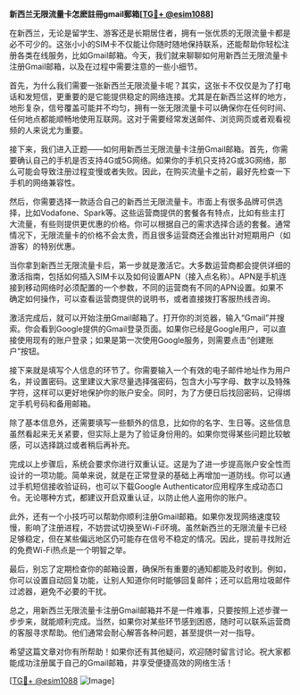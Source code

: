 **新西兰无限流量卡怎麽註冊gmail郵箱[[TG💪+ @esim1088](https://t.me/s/esim1088)]**

在新西兰，无论是留学生、游客还是长期居住者，拥有一张优质的无限流量卡都是必不可少的。这张小小的SIM卡不仅能让你随时随地保持联系，还能帮助你轻松注册各类在线服务，比如Gmail邮箱。今天，我们就来聊聊如何用新西兰无限流量卡注册Gmail邮箱，以及在过程中需要注意的一些小细节。

首先，为什么我们需要一张新西兰无限流量卡呢？其实，这张卡不仅仅是为了打电话和发短信，更重要的是它能提供稳定的网络连接。尤其是在新西兰这样的地方，地形复杂，信号覆盖可能并不均匀，拥有一张无限流量卡可以确保你在任何时间、任何地点都能顺畅地使用互联网。这对于需要经常发送邮件、浏览网页或者观看视频的人来说尤为重要。

接下来，我们进入正题——如何用新西兰无限流量卡注册Gmail邮箱。首先，你需要确认自己的手机是否支持4G或5G网络。如果你的手机只支持2G或3G网络，那么可能会导致注册过程变慢或者失败。因此，在购买流量卡之前，最好先检查一下手机的网络兼容性。

然后，你需要选择一款适合自己的新西兰无限流量卡。市面上有很多品牌可供选择，比如Vodafone、Spark等。这些运营商提供的套餐各有特点，比如有些主打大流量，有些则提供更优惠的价格。你可以根据自己的需求选择合适的套餐。通常情况下，无限流量卡的价格不会太贵，而且很多运营商还会推出针对短期用户（如游客）的特别优惠。

当你拿到新西兰无限流量卡后，第一步就是激活它。大多数运营商都会提供详细的激活指南，包括如何插入SIM卡以及如何设置APN（接入点名称）。APN是手机连接到移动网络时必须配置的一个参数，不同的运营商有不同的APN设置。如果不确定如何操作，可以查看运营商提供的说明书，或者直接拨打客服热线咨询。

激活完成后，就可以开始注册Gmail邮箱了。打开你的浏览器，输入“Gmail”并搜索。你会看到Google提供的Gmail登录页面。如果你已经是Google用户，可以直接使用现有的账户登录；如果是第一次使用Google服务，则需要点击“创建账户”按钮。

接下来就是填写个人信息的环节了。你需要输入一个有效的电子邮件地址作为用户名，并设置密码。这里建议大家尽量选择强密码，包含大小写字母、数字以及特殊字符，这样可以更好地保护你的账户安全。同时，为了方便日后找回密码，记得绑定手机号码和备用邮箱。

除了基本信息外，还需要填写一些额外的信息，比如你的名字、生日等。这些信息虽然看起来无关紧要，但实际上是为了验证身份用的。如果你觉得某些问题比较敏感，可以选择跳过或者稍后再补充。

完成以上步骤后，系统会要求你进行双重认证。这是为了进一步提高账户安全性而设计的一项功能。简单来说，就是在正常登录的基础上再增加一道防线。你可以通过手机短信接收验证码，也可以下载Google Authenticator应用程序生成动态口令。无论哪种方式，都建议开启双重认证，以防止他人盗用你的账户。

此外，还有一个小技巧可以帮助你顺利注册Gmail邮箱。如果你发现网络速度较慢，影响了注册进程，不妨尝试切换至Wi-Fi环境。虽然新西兰的无限流量卡已经足够稳定，但在某些偏远地区仍可能存在信号不稳定的情况。因此，提前寻找附近的免费Wi-Fi热点是一个明智之举。

最后，别忘了定期检查你的邮箱设置，确保所有重要的通知都能及时收到。例如，你可以设置自动回复功能，让别人知道你何时能够回复邮件；还可以启用垃圾邮件过滤器，避免不必要的干扰。

总之，用新西兰无限流量卡注册Gmail邮箱并不是一件难事，只要按照上述步骤一步步来，就能顺利完成。当然，如果你对某些环节感到困惑，随时可以联系运营商的客服寻求帮助。他们通常会耐心解答各种问题，甚至提供一对一指导。

希望这篇文章对你有所帮助！如果你还有其他疑问，欢迎随时留言讨论。祝大家都能成功注册属于自己的Gmail邮箱，并享受便捷高效的网络生活！

[[TG💪+ @esim1088](https://t.me/s/esim1088) ![Image](https://i.postimg.cc/4NQfJmqS/Snipaste-2025-05-13-00-14-12.png)]